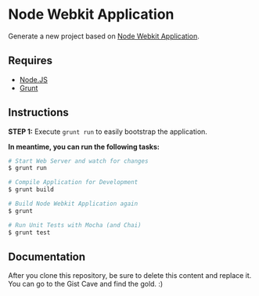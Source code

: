 # Node Webkit Application

Generate a new project based on [Node Webkit Application](https://github.com/rogerwang/node-webkit).


## Requires

- [Node.JS](http://nodejs.org/)
- [Grunt](http://gruntjs.com)


## Instructions

**STEP 1:** Execute `grunt run` to easily bootstrap the application.

**In meantime, you can run the following tasks:**

```bash
# Start Web Server and watch for changes
$ grunt run

# Compile Application for Development
$ grunt build

# Build Node Webkit Application again
$ grunt

# Run Unit Tests with Mocha (and Chai)
$ grunt test
```

## Documentation

After you clone this repository, be sure to delete this content and replace it.
You can go to the Gist Cave and find the gold. :)
